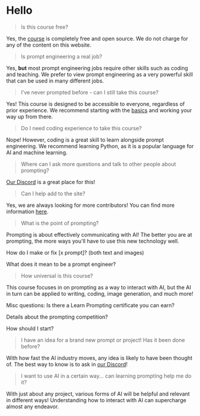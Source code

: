 # Hello

> Is this course free?

Yes, the [course](https://learnprompting.org/docs/intro) is completely free and open source. We do not charge for any of the content on this website.

> Is prompt engineering a real job?

Yes, **but** most prompt engineering jobs require other skills such as coding and teaching. We prefer to view prompt engineering as a very powerful skill that can be used in many different jobs.

> I’ve never prompted before - can I still take this course?

Yes! This course is designed to be accessible to everyone, regardless of prior experience. We recommend starting with the [basics](https://learnprompting.org/docs/intro) and working your way up from there.

> Do I need coding experience to take this course?

Nope! However, coding is a great skill to learn alongside prompt engineering. We recommend learning Python, as it is a popular language for AI and machine learning.

> Where can I ask more questions and talk to other people about prompting?

[Our Discord](https://discord.gg/learn-prompting) is a great place for this!

> Can I help add to the site?

Yes, we are always looking for more contributors! You can find more information [here](https://learnprompting.org/contribute).

> What is the point of prompting?

Prompting is about effectively communicating with AI! The better you are at prompting, the more ways you'll have to use this new technology well. 

How do I make or fix [x prompt]? (both text and images)

What does it mean to be a prompt engineer?

> How universal is this course?

This course focuses in on prompting as a way to interact with AI, but the AI in turn can be applied to writing, coding, image generation, and much more!

Misc questions: 
Is there a Learn Prompting certificate you can earn?

Details about the prompting competition?

How should I start?

> I have an idea for a brand new prompt or project! Has it been done before?

With how fast the AI industry moves, any idea is likely to have been thought of. The best way to know is to ask in [our Discord](https://discord.gg/learn-prompting)!

> I want to use AI in a certain way... can learning prompting help me do it?

With just about any project, various forms of AI will be helpful and relevant in different ways! Understanding how to interact with AI can supercharge almost any endeavor. 

